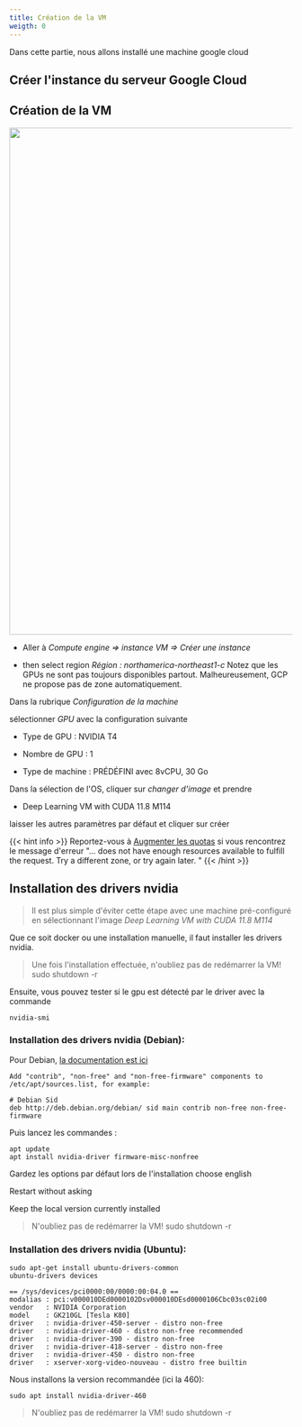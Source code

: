 ```yaml
---
title: Création de la VM 
weigth: 0
---
```

Dans cette partie, nous allons installé une machine google cloud 

## Créer l'instance du serveur Google Cloud

## Création de la VM

<img src="../../instance.png" width="900"/>




* Aller à _Compute engine => instance VM => Créer une instance_



* then select region _Région : northamerica-northeast1-c_  Notez que les GPUs ne sont pas toujours disponibles partout. Malheureusement, GCP ne propose pas de zone automatiquement.

Dans la rubrique *Configuration de la machine*

sélectionner _GPU_ avec la configuration suivante 

* Type de GPU : NVIDIA T4 

* Nombre de GPU : 1

* Type de machine : PRÉDÉFINI avec 8vCPU, 30 Go


Dans la sélection de l'OS, cliquer sur _changer d'image_ et prendre 
 * Deep Learning VM with CUDA 11.8 M114


laisser les autres paramètres par défaut et cliquer sur créer


{{< hint info >}}
Reportez-vous à [Augmenter les quotas](../../troubleshooting#problème-de-quotas) si vous rencontrez le message d'erreur
"... does not have enough resources available to fulfill the request. Try a different zone, or try again later. "
{{< /hint >}}


## Installation des drivers nvidia


> Il est plus simple d'éviter cette étape avec une machine pré-configuré en sélectionnant l'image _Deep Learning VM with CUDA 11.8 M114_

Que ce soit docker ou une installation manuelle, il faut installer les drivers nvidia. 


> Une fois l'installation effectuée, n'oubliez pas de redémarrer la VM!
sudo shutdown -r

Ensuite, vous pouvez tester si le gpu est détecté par le driver avec la commande

```
nvidia-smi
```

### Installation des drivers nvidia (Debian):




Pour Debian, [la documentation est ici](https://wiki.debian.org/NvidiaGraphicsDrivers)

```
Add "contrib", "non-free" and "non-free-firmware" components to /etc/apt/sources.list, for example:

# Debian Sid
deb http://deb.debian.org/debian/ sid main contrib non-free non-free-firmware
```

Puis lancez les commandes :
```
apt update
apt install nvidia-driver firmware-misc-nonfree
```


Gardez les options par défaut lors de l'installation
choose english

Restart without asking 

Keep the local version currently installed


> N'oubliez pas de redémarrer la VM!
sudo shutdown -r

### Installation des drivers nvidia (Ubuntu):

```
sudo apt-get install ubuntu-drivers-common
ubuntu-drivers devices
```
    == /sys/devices/pci0000:00/0000:00:04.0 ==
    modalias : pci:v000010DEd0000102Dsv000010DEsd0000106Cbc03sc02i00
    vendor   : NVIDIA Corporation
    model    : GK210GL [Tesla K80]
    driver   : nvidia-driver-450-server - distro non-free
    driver   : nvidia-driver-460 - distro non-free recommended
    driver   : nvidia-driver-390 - distro non-free
    driver   : nvidia-driver-418-server - distro non-free
    driver   : nvidia-driver-450 - distro non-free
    driver   : xserver-xorg-video-nouveau - distro free builtin

Nous installons la version recommandée (ici la 460):
```
sudo apt install nvidia-driver-460
```

> N'oubliez pas de redémarrer la VM!
sudo shutdown -r
